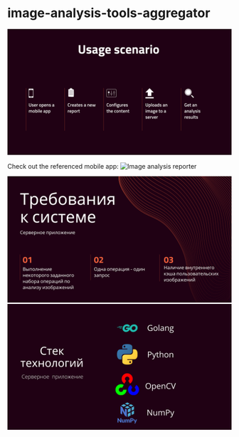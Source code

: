 # image-analysis-tools-aggregator

![Usage scenario](https://raw.githubusercontent.com/Kaizer22/image-analysis-tools-aggregator/master/presentation/5.png?raw=true)

Check out the referenced mobile app: ![Image analysis reporter](https://github.com/Kaizer22/ImageAnalysisReporter)

![Requirements](https://github.com/Kaizer22/image-analysis-tools-aggregator/blob/master/presentation/3.png?raw=true)
![Tools](https://github.com/Kaizer22/image-analysis-tools-aggregator/blob/master/presentation/6.png?raw=true)
